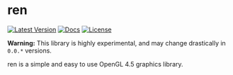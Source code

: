 # ren

[![Latest Version](https://img.shields.io/crates/v/ren.svg)](https://crates.io/crates/ren)
[![Docs](https://docs.rs/ren/badge.svg)](https://docs.rs/ren)
[![License](https://img.shields.io/github/license/vallentin/ren.svg)](https://github.com/vallentin/ren)

**Warning:** This library is highly experimental, and may change drastically in `0.0.*` versions.

ren is a simple and easy to use OpenGL 4.5 graphics library.
